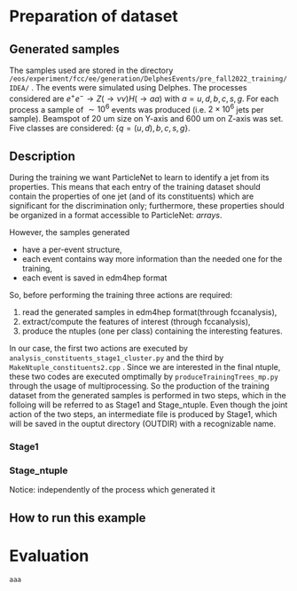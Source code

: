 # Preparation of dataset
## Generated samples
The samples used are stored in the directory `/eos/experiment/fcc/ee/generation/DelphesEvents/pre_fall2022_training/IDEA/` .
The events were simulated using Delphes. 
The processes considered are $e^+ e^- \to Z(\to \nu \nu) H(\to aa)$ with $a = u,d,b,c,s,g$.
For each process a sample of $\sim 10^6$ events was produced (i.e. $2 \times 10^6$ jets per sample).
Beamspot of 20 um size on Y-axis and 600 um on Z-axis was set.
Five classes are considered: $\{ q = (u,d), b, c, s, g\}$.

## Description
During the training we want ParticleNet to learn to identify a jet from its properties. This means that each entry of the training dataset should contain the properties of one jet (and of its constituents) which are significant for the discrimination only; furthermore, these properties should be organized in a format accessible to ParticleNet: *arrays*.

However, the samples generated
* have a per-event structure, 
* each event contains way more information than the needed one for the training,
* each event is saved in edm4hep format 

So, before performing the training three actions are required:
1. read the generated samples in edm4hep format(through fccanalysis),
2. extract/compute the features of interest (through fccanalysis),
3. produce the ntuples (one per class) containing the interesting features.

In our case, the first two actions are executed by `analysis_constituents_stage1_cluster.py` and the third by `MakeNtuple_constituents2.cpp` .
Since we are interested in the final ntuple, these two codes are executed omptimally by `produceTrainingTrees_mp.py` through the usage of multiprocessing.
So the production of the training dataset from the generated samples is performed in two steps, which in the folloing will be referred to as Stage1 and Stage_ntuple.
Even though the joint action of the two steps, an intermediate file is produced by Stage1, which will be saved in the ouptut directory (OUTDIR) with a recognizable name. 

### Stage1


### Stage_ntuple







Notice: independently of the process which generated it

## How to run this example

# Evaluation

``` aaa ``` 
